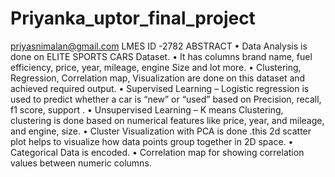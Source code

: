 # Priyanka_uptor_final_project
priyasnimalan@gmail.com
LMES ID -2782
ABSTRACT
•	Data Analysis is done on ELITE SPORTS CARS Dataset.
•	It has columns brand name, fuel efficiency, price, year, mileage, engine Size and lot more.
•	Clustering, Regression, Correlation map, Visualization are done on this dataset and achieved required output.
•	Supervised Learning – Logistic regression is used to predict whether a car is “new” or “used” based on Precision, recall, f1 score, support .
•	Unsupervised Learning – K means Clustering, clustering is done based on numerical features like price, year, and mileage, and engine, size.
•	Cluster Visualization with PCA is done .this 2d scatter plot helps to visualize how data points group together in 2D space.
•	Categorical Data is encoded.
•	Correlation map for showing correlation values between numeric columns.
